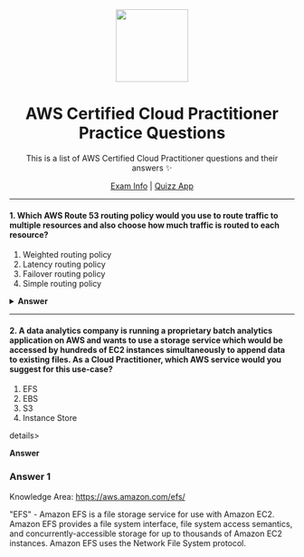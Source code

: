<div align="center">
  <img height="128" src="https://d1.awsstatic.com/training-and-certification/certification-badges/AWS-Certified-Cloud-Practitioner_badge.634f8a21af2e0e956ed8905a72366146ba22b74c.png"> 
  <h1>AWS Certified Cloud Practitioner Practice Questions</h1>
  <span>This is a list of AWS Certified Cloud Practitioner questions and their answers ✨
  
  <a href="https://aws.amazon.com/certification/certified-cloud-practitioner/">Exam Info</a> | <a href="http://www.cloud-exam-prepare.com/">Quizz App</a>
</div>

---

#### 1. Which AWS Route 53 routing policy would you use to route traffic to multiple resources and also choose how much traffic is routed to each resource?

1. Weighted routing policy
2. Latency routing policy
3. Failover routing policy
4. Simple routing policy

<details><summary><b>Answer</b></summary>
<p>

### Answer 1

Knowledge Area: https://docs.aws.amazon.com/Route53/latest/DeveloperGuide/routing-policy.html

Weighted routing lets you associate multiple resources with a single domain name (example.com) or subdomain name (acme.example.com) and choose how much traffic is routed to each resource. This can be useful for a variety of purposes, including load balancing and testing new versions of software. To configure weighted routing, you create records that have the same name and type for each of your resources. You assign each record a relative weight that corresponds with how much traffic you want to send to each resource. Amazon Route 53 sends traffic to a resource based on the weight that you assign to the record as a proportion of the total weight for all records in the group.

</p>
</details>


---

#### 2. A data analytics company is running a proprietary batch analytics application on AWS and wants to use a storage service which would be accessed by hundreds of EC2 instances simultaneously to append data to existing files. As a Cloud Practitioner, which AWS service would you suggest for this use-case?

1. EFS
2. EBS
3. S3
4. Instance Store

details><summary><b>Answer</b></summary>
<p>

### Answer 1

Knowledge Area: https://aws.amazon.com/efs/

"EFS" - Amazon EFS is a file storage service for use with Amazon EC2. Amazon EFS provides a file system interface, file system access semantics, and concurrently-accessible storage for up to thousands of Amazon EC2 instances. Amazon EFS uses the Network File System protocol.

</p>
</details>